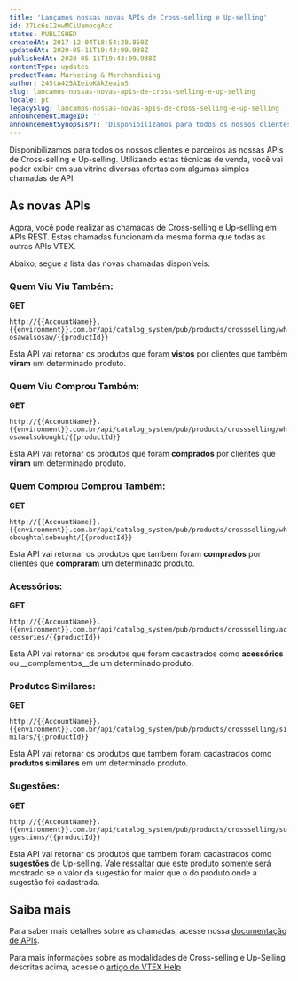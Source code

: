 ```yaml
---
title: 'Lançamos nossas novas APIs de Cross-selling e Up-selling'
id: 37Lc6sI2owMCiUamocgAcc
status: PUBLISHED
createdAt: 2017-12-04T18:54:28.850Z
updatedAt: 2020-05-11T19:43:09.938Z
publishedAt: 2020-05-11T19:43:09.938Z
contentType: updates
productTeam: Marketing & Merchandising
author: 245tA425AIeioKAk2eaiwS
slug: lancamos-nossas-novas-apis-de-cross-selling-e-up-selling
locale: pt
legacySlug: lancamos-nossas-novas-apis-de-cross-selling-e-up-selling
announcementImageID: ''
announcementSynopsisPT: 'Disponibilizamos para todos os nossos clientes e parceiros as nossas APIs de Cross-selling e Up-selling.'
---
```


Disponibilizamos para todos os nossos clientes e parceiros as nossas APIs de Cross-selling e Up-selling. Utilizando estas técnicas de venda, você vai poder exibir em sua vitrine diversas ofertas com algumas simples chamadas de API.

## As novas APIs

Agora, você pode realizar as chamadas de Cross-selling e Up-selling em APIs REST. Estas chamadas funcionam da mesma forma que todas as outras APIs VTEX.

Abaixo, segue a lista das novas chamadas disponíveis:

### Quem Viu Viu Também: 

__GET__

`http://{{AccountName}}.{{environment}}.com.br/api/catalog_system/pub/products/crossselling/whosawalsosaw/{{productId}}`

Esta API vai retornar os produtos que foram __vistos__ por clientes que também __viram__ um determinado produto.

### Quem Viu Comprou Também:

__GET__

`http://{{AccountName}}.{{environment}}.com.br/api/catalog_system/pub/products/crossselling/whosawalsobought/{{productId}}`

Esta API vai retornar os produtos que foram __comprados__ por clientes que __viram__ um determinado produto.

### Quem Comprou Comprou Também: 

__GET__

`http://{{AccountName}}.{{environment}}.com.br/api/catalog_system/pub/products/crossselling/whoboughtalsobought/{{productId}}`

Esta API vai retornar os produtos que também foram __comprados__ por clientes que __compraram__ um determinado produto.

### Acessórios: 

__GET__ 

`http://{{AccountName}}.{{environment}}.com.br/api/catalog_system/pub/products/crossselling/accessories/{{productId}}`

Esta API vai retornar os produtos que foram cadastrados como __acessórios__ ou __complementos__de um determinado produto.

### Produtos Similares: 

__GET__

`http://{{AccountName}}.{{environment}}.com.br/api/catalog_system/pub/products/crossselling/similars/{{productId}}`

Esta API vai retornar os produtos que também foram cadastrados como __produtos similares__ em um determinado produto.

### Sugestões: 

__GET__ 

`http://{{AccountName}}.{{environment}}.com.br/api/catalog_system/pub/products/crossselling/suggestions/{{productId}}`

Esta API vai retornar os produtos que também foram cadastrados como __sugestões__ de Up-selling. Vale ressaltar que este produto somente será mostrado se o valor da sugestão for maior que o do produto onde a sugestão foi cadastrada.

## Saiba mais

Para saber mais detalhes sobre as chamadas, acesse nossa [documentação de APIs](https://developers.vtex.com/reference/crossselling#productsearchwhosawalsosaw).

Para mais informações sobre as modalidades de Cross-selling e Up-Selling descritas acima, acesse o [artigo do VTEX Help](/pt/tutorial/configurando-produto-similar-sugestoes-acessorios-e-genericos)
